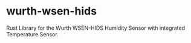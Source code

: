 # wurth-wsen-hids
Rust Library for the Wurth WSEN-HIDS Humidity Sensor with integrated Temperature Sensor.
